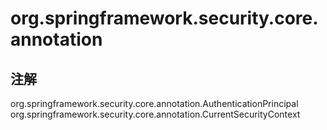 # org.springframework.security.core.annotation

## 注解

org.springframework.security.core.annotation.AuthenticationPrincipal
org.springframework.security.core.annotation.CurrentSecurityContext




